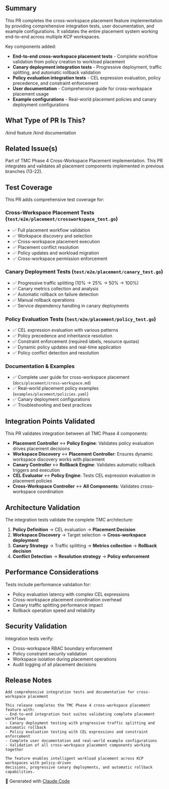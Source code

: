 <!--

Thanks for creating a pull request!
If this is your first time, please make sure to review CONTRIBUTING.MD.

-->

## Summary

This PR completes the cross-workspace placement feature implementation by providing comprehensive integration tests, user documentation, and example configurations. It validates the entire placement system working end-to-end across multiple KCP workspaces.

Key components added:
- **End-to-end cross-workspace placement tests** - Complete workflow validation from policy creation to workload placement
- **Canary deployment integration tests** - Progressive deployment, traffic splitting, and automatic rollback validation
- **Policy evaluation integration tests** - CEL expression evaluation, policy precedence, and constraint enforcement
- **User documentation** - Comprehensive guide for cross-workspace placement usage
- **Example configurations** - Real-world placement policies and canary deployment configurations

## What Type of PR Is This?

/kind feature
/kind documentation

## Related Issue(s)

Part of TMC Phase 4 Cross-Workspace Placement implementation. This PR integrates and validates all placement components implemented in previous branches (13-22).

## Test Coverage

This PR adds comprehensive test coverage for:

### Cross-Workspace Placement Tests (`test/e2e/placement/crossworkspace_test.go`)
- ✅ Full placement workflow validation
- ✅ Workspace discovery and selection 
- ✅ Cross-workspace placement execution
- ✅ Placement conflict resolution
- ✅ Policy updates and workload migration
- ✅ Cross-workspace permission enforcement

### Canary Deployment Tests (`test/e2e/placement/canary_test.go`)
- ✅ Progressive traffic splitting (10% → 25% → 50% → 100%)
- ✅ Canary metrics collection and analysis
- ✅ Automatic rollback on failure detection
- ✅ Manual rollback operations
- ✅ Service dependency handling in canary deployments

### Policy Evaluation Tests (`test/e2e/placement/policy_test.go`) 
- ✅ CEL expression evaluation with various patterns
- ✅ Policy precedence and inheritance resolution
- ✅ Constraint enforcement (required labels, resource quotas)
- ✅ Dynamic policy updates and real-time application
- ✅ Policy conflict detection and resolution

### Documentation & Examples
- ✅ Complete user guide for cross-workspace placement (`docs/placement/cross-workspace.md`)
- ✅ Real-world placement policy examples (`examples/placement/policies.yaml`)
- ✅ Canary deployment configurations
- ✅ Troubleshooting and best practices

## Integration Points Validated

This PR validates integration between all TMC Phase 4 components:

- **Placement Controller** ↔ **Policy Engine**: Validates policy evaluation drives placement decisions
- **Workspace Discovery** ↔ **Placement Controller**: Ensures dynamic workspace discovery works with placement
- **Canary Controller** ↔ **Rollback Engine**: Validates automatic rollback triggers and execution
- **CEL Evaluator** ↔ **Policy Engine**: Tests CEL expression evaluation in placement policies
- **Cross-Workspace Controller** ↔ **All Components**: Validates cross-workspace coordination

## Architecture Validation

The integration tests validate the complete TMC architecture:

1. **Policy Definition** → CEL evaluation → **Placement Decision**
2. **Workspace Discovery** → Target selection → **Cross-workspace deployment** 
3. **Canary Strategy** → Traffic splitting → **Metrics collection** → **Rollback decision**
4. **Conflict Detection** → **Resolution strategy** → **Policy enforcement**

## Performance Considerations

Tests include performance validation for:
- Policy evaluation latency with complex CEL expressions
- Cross-workspace placement coordination overhead
- Canary traffic splitting performance impact
- Rollback operation speed and reliability

## Security Validation

Integration tests verify:
- Cross-workspace RBAC boundary enforcement
- Policy constraint security validation
- Workspace isolation during placement operations
- Audit logging of all placement decisions

## Release Notes

```
Add comprehensive integration tests and documentation for cross-workspace placement

This release completes the TMC Phase 4 cross-workspace placement feature with:
- End-to-end integration test suites validating complete placement workflows
- Canary deployment testing with progressive traffic splitting and automatic rollback
- Policy evaluation testing with CEL expressions and constraint enforcement  
- Complete user documentation and real-world example configurations
- Validation of all cross-workspace placement components working together

The feature enables intelligent workload placement across KCP workspaces with policy-driven
decisions, progressive canary deployments, and automatic rollback capabilities.
```

🤖 Generated with [Claude Code](https://claude.ai/code)
